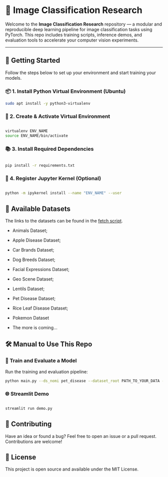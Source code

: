 # 🧠 Image Classification Research

Welcome to the **Image Classification Research** repository — a modular and reproducible deep learning pipeline for image classification tasks using PyTorch. This repo includes training scripts, inference demos, and evaluation tools to accelerate your computer vision experiments.

---

## 🚀 Getting Started

Follow the steps below to set up your environment and start training your models.

### 📦 1. Install Python Virtual Environment (Ubuntu)

```bash
sudo apt install -y python3-virtualenv
```

### 🔧 2. Create & Activate Virtual Environment

```bash

virtualenv ENV_NAME
source ENV_NAME/bin/activate

```

### 📚 3. Install Required Dependencies

```bash

pip install -r requirements.txt

```

### 🧠 4. Register Jupyter Kernel (Optional)

```bash

python -m ipykernel install --name "ENV_NAME" --user

```

## 📁 Available Datasets

The links to the datasets can be found in the [fetch script](https://github.com/bekhzod-olimov/ImageClassificationSampleProjects/blob/13624441bbd226daf7fb3e3d56ed98fbbb230df2/data/fetch.py#L7).
 * Animals Dataset;

 * Apple Disease Dataset; 

 * Car Brands Dataset;

 * Dog Breeds Dataset;
 
 * Facial Expressions Dataset;

 * Geo Scene Dataset;

 * Lentils Dataset;

 * Pet Disease Dataset;

 * Rice Leaf Disease Dataset;

 * Pokemon Dataset

 * The more is coming...

 ## 🛠️ Manual to Use This Repo

 ### 🔁 Train and Evaluate a Model
Run the training and evaluation pipeline:

```bash
python main.py --ds_nomi pet_disease --dataset_root PATH_TO_YOUR_DATA --batch_size 32 --device "cuda"

```

### 🌐 Streamlit Demo

```bash

streamlit run demo.py

```

## 🤝 Contributing
Have an idea or found a bug? Feel free to open an issue or a pull request. Contributions are welcome!

## 📃 License
This project is open source and available under the MIT License.
